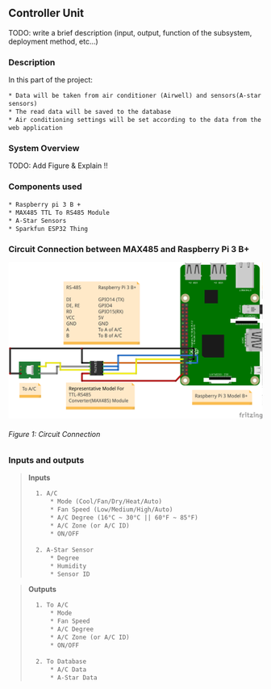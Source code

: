## Controller Unit
TODO: write a brief description (input, output, function of the subsystem, deployment method, etc...)

### Description
In this part of the project:

	* Data will be taken from air conditioner (Airwell) and sensors(A-star sensors)
	* The read data will be saved to the database
	* Air conditioning settings will be set according to the data from the web application
	
### System Overview
TODO: Add Figure & Explain !!

### Components used
	* Raspberry pi 3 B +
	* MAX485 TTL To RS485 Module
	* A-Star Sensors
	* Sparkfun ESP32 Thing
  
### Circuit Connection between MAX485 and Raspberry Pi 3 B+
![alt text](Raspberry_RS485_AC_Circuit.png)
###### Figure 1: Circuit Connection 



### Inputs and outputs
>	**Inputs**
>
>		1. A/C
>			* Mode (Cool/Fan/Dry/Heat/Auto)
>			* Fan Speed (Low/Medium/High/Auto)
>			* A/C Degree (16°C ~ 30°C || 60°F ~ 85°F)
>			* A/C Zone (or A/C ID)
>			* ON/OFF
>
>		2. A-Star Sensor
>			* Degree
>			* Humidity
>			* Sensor ID

>	**Outputs**
>
>		1. To A/C
>			* Mode
>			* Fan Speed
>			* A/C Degree
>			* A/C Zone (or A/C ID)
>			* ON/OFF
>
>		2. To Database
>			* A/C Data
>			* A-Star Data

